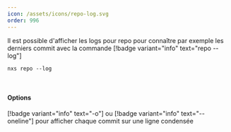 ```yaml
---
icon: /assets/icons/repo-log.svg
order: 996
---
```

Il est possible d'afficher les logs pour repo pour connaître par exemple les derniers commit avec la commande [!badge variant="info" text="repo --log"]

```console
nxs repo --log
```

<br>

#### Options

[!badge variant="info" text="-o"] ou [!badge variant="info" text="--oneline"] pour afficher chaque commit sur une ligne condensée